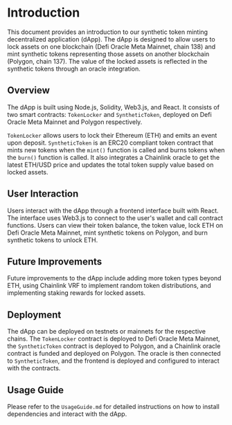 # Introduction

This document provides an introduction to our synthetic token minting decentralized application (dApp). The dApp is designed to allow users to lock assets on one blockchain (Defi Oracle Meta Mainnet, chain 138) and mint synthetic tokens representing those assets on another blockchain (Polygon, chain 137). The value of the locked assets is reflected in the synthetic tokens through an oracle integration.

## Overview

The dApp is built using Node.js, Solidity, Web3.js, and React. It consists of two smart contracts: `TokenLocker` and `SyntheticToken`, deployed on Defi Oracle Meta Mainnet and Polygon respectively. 

`TokenLocker` allows users to lock their Ethereum (ETH) and emits an event upon deposit. `SyntheticToken` is an ERC20 compliant token contract that mints new tokens when the `mint()` function is called and burns tokens when the `burn()` function is called. It also integrates a Chainlink oracle to get the latest ETH/USD price and updates the total token supply value based on locked assets.

## User Interaction

Users interact with the dApp through a frontend interface built with React. The interface uses Web3.js to connect to the user's wallet and call contract functions. Users can view their token balance, the token value, lock ETH on Defi Oracle Meta Mainnet, mint synthetic tokens on Polygon, and burn synthetic tokens to unlock ETH.

## Future Improvements

Future improvements to the dApp include adding more token types beyond ETH, using Chainlink VRF to implement random token distributions, and implementing staking rewards for locked assets.

## Deployment

The dApp can be deployed on testnets or mainnets for the respective chains. The `TokenLocker` contract is deployed to Defi Oracle Meta Mainnet, the `SyntheticToken` contract is deployed to Polygon, and a Chainlink oracle contract is funded and deployed on Polygon. The oracle is then connected to `SyntheticToken`, and the frontend is deployed and configured to interact with the contracts.

## Usage Guide

Please refer to the `UsageGuide.md` for detailed instructions on how to install dependencies and interact with the dApp.